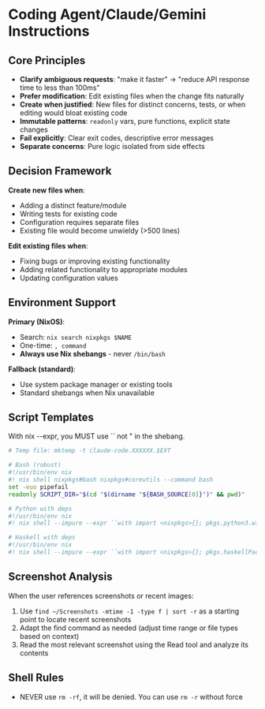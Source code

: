 # Coding Agent/Claude/Gemini Instructions

## Core Principles
- **Clarify ambiguous requests**: "make it faster" → "reduce API response time to less than 100ms"
- **Prefer modification**: Edit existing files when the change fits naturally
- **Create when justified**: New files for distinct concerns, tests, or when editing would bloat existing code
- **Immutable patterns**: `readonly` vars, pure functions, explicit state changes
- **Fail explicitly**: Clear exit codes, descriptive error messages
- **Separate concerns**: Pure logic isolated from side effects

## Decision Framework
**Create new files when**:
- Adding a distinct feature/module
- Writing tests for existing code
- Configuration requires separate files
- Existing file would become unwieldy (>500 lines)

**Edit existing files when**:
- Fixing bugs or improving existing functionality
- Adding related functionality to appropriate modules
- Updating configuration values

## Environment Support
**Primary (NixOS)**:
- Search: `nix search nixpkgs $NAME`
- One-time: `, command`
- **Always use Nix shebangs** - never `/bin/bash`

**Fallback (standard)**:
- Use system package manager or existing tools
- Standard shebangs when Nix unavailable

## Script Templates

With nix --expr, you MUST use `` not " in the shebang.

```bash
# Temp file: mktemp -t claude-code.XXXXXX.$EXT

# Bash (robust)
#!/usr/bin/env nix
#! nix shell nixpkgs#bash nixpkgs#coreutils --command bash
set -euo pipefail
readonly SCRIPT_DIR="$(cd "$(dirname "${BASH_SOURCE[0]}")" && pwd)"

# Python with deps
#!/usr/bin/env nix
#! nix shell --impure --expr ``with import <nixpkgs>{}; pkgs.python3.withPackages (ps: [ps.requests])`` --command python

# Haskell with deps
#!/usr/bin/env nix
#! nix shell --impure --expr ``with import <nixpkgs>{}; pkgs.haskellPackages.ghcWithPackages (ps: [ps.aeson])`` --command runhaskell
```

## Screenshot Analysis
When the user references screenshots or recent images:
1. Use `find ~/Screenshots -mtime -1 -type f | sort -r` as a starting point to locate recent screenshots
2. Adapt the find command as needed (adjust time range or file types based on context)
3. Read the most relevant screenshot using the Read tool and analyze its contents

## Shell Rules

- NEVER use `rm -rf`, it will be denied.  You can use `rm -r` without force

